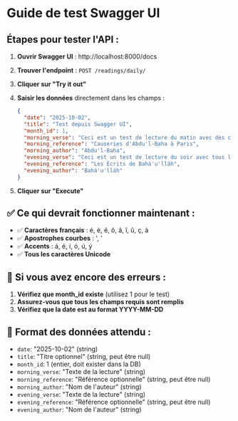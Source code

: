 # Guide de test Swagger UI

## Étapes pour tester l'API :

1. **Ouvrir Swagger UI** : http://localhost:8000/docs

2. **Trouver l'endpoint** : `POST /readings/daily/`

3. **Cliquer sur "Try it out"**

4. **Saisir les données** directement dans les champs :

   ```json
   {
     "date": "2025-10-02",
     "title": "Test depuis Swagger UI",
     "month_id": 1,
     "morning_verse": "Ceci est un test de lecture du matin avec des caractères français et des apostrophes d'Abdu'l-Baha.",
     "morning_reference": "Causeries d'Abdu'l-Baha à Paris",
     "morning_author": "Abdu'l-Baha",
     "evening_verse": "Ceci est un test de lecture du soir avec tous les caractères spéciaux nécessaires.",
     "evening_reference": "Les Écrits de Bahá'u'lláh",
     "evening_author": "Bahá'u'lláh"
   }
   ```

5. **Cliquer sur "Execute"**

## ✅ Ce qui devrait fonctionner maintenant :

- ✅ **Caractères français** : é, è, ê, ô, â, î, û, ç, à
- ✅ **Apostrophes courbes** : ', ’
- ✅ **Accents** : á, é, í, ó, ú, ý
- ✅ **Tous les caractères Unicode**

## 🚨 Si vous avez encore des erreurs :

1. **Vérifiez que month_id existe** (utilisez 1 pour le test)
2. **Assurez-vous que tous les champs requis sont remplis**
3. **Vérifiez que la date est au format YYYY-MM-DD**

## 📝 Format des données attendu :

- `date`: "2025-10-02" (string)
- `title`: "Titre optionnel" (string, peut être null)
- `month_id`: 1 (entier, doit exister dans la DB)
- `morning_verse`: "Texte de la lecture" (string)
- `morning_reference`: "Référence optionnelle" (string, peut être null)
- `morning_author`: "Nom de l'auteur" (string)
- `evening_verse`: "Texte de la lecture" (string)
- `evening_reference`: "Référence optionnelle" (string, peut être null)
- `evening_author`: "Nom de l'auteur" (string)
